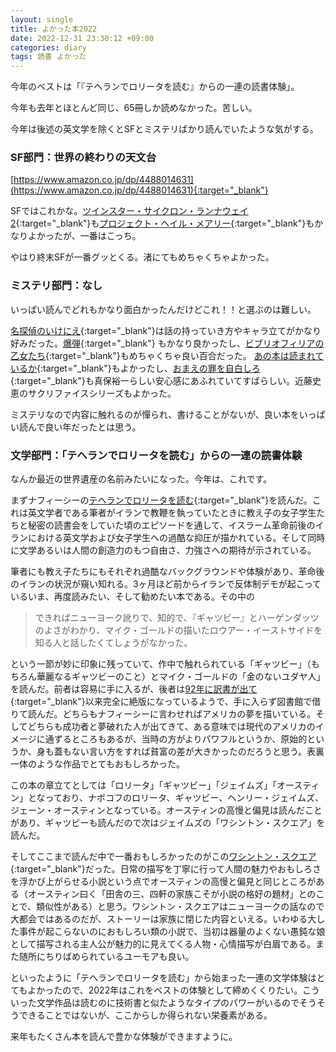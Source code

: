 ```yaml
---
layout: single
title: よかった本2022
date: 2022-12-31 23:30:12 +09:00
categories: diary
tags: 読書 よかった
---
```


今年のベストは「『テヘランでロリータを読む』からの一連の読書体験」。

今年も去年とほとんど同じ、65冊しか読めなかった。苦しい。

今年は後述の英文学を除くとSFとミステリばかり読んでいたような気がする。

### SF部門：世界の終わりの天文台

[https://www.amazon.co.jp/dp/4488014631](https://www.amazon.co.jp/dp/4488014631){:target="_blank"}


SFではこれかな。[ツインスター・サイクロン・ランナウェイ2](https://www.amazon.co.jp/dp/415031506X){:target="_blank"}も[プロジェクト・ヘイル・メアリー](https://www.amazon.co.jp/dp/B09NBZLC7J){:target="_blank"}もかなりよかったが、一番はこっち。

やはり終末SFが一番グッとくる。渚にてもめちゃくちゃよかった。

### ミステリ部門：なし

いっぱい読んでどれもかなり面白かったんだけどこれ！！と選ぶのは難しい。

[名探偵のいけにえ](https://www.amazon.co.jp/dp/B0B8RF6Q79){:target="_blank"}は話の持っていき方やキャラ立てがかなり好みだった。[爆弾](https://www.amazon.co.jp/dp/B09XMLNDTF){:target="_blank"} もかなり良かったし、[ビブリオフィリアの乙女たち](https://www.amazon.co.jp/dp/B0BGH64P62){:target="_blank"}もめちゃくちゃ良い百合だった。
[あの本は読まれているか](https://www.amazon.co.jp/dp/4488270077){:target="_blank"}もよかったし、[おまえの罪を自白しろ](https://www.amazon.co.jp/dp/4167918730){:target="_blank"}も真保裕一らしい安心感にあふれていてすばらしい。近藤史恵のサクリファイスシリーズもよかった。

ミステリなので内容に触れるのが憚られ、書けることがないが、良い本をいっぱい読んで良い年だったとは思う。

### 文学部門：「テヘランでロリータを読む」からの一連の読書体験

なんか最近の世界遺産の名前みたいになった。今年は、これです。

まずナフィーシーの[テヘランでロリータを読む](https://www.amazon.co.jp/dp/4309467431){:target="_blank"}を読んだ。これは英文学者である筆者がイランで教鞭を執っていたときに教え子の女子学生たちと秘密の読書会をしていた頃のエピソードを通して、イスラーム革命前後のイランにおける英文学および女子学生への過酷な抑圧が描かれている。そして同時に文学あるいは人間の創造力のもつ自由さ、力強さへの期待が示されている。

筆者にも教え子たちにもそれぞれ過酷なバックグラウンドや体験があり、革命後のイランの状況が窺い知れる。3ヶ月ほど前からイランで反体制デモが起こっているいま、再度読みたい、そして勧めたい本である。その中の

> できればニューヨーク訛りで、知的で、『ギャツビー』とハーゲンダッツのよさがわかり、マイク・ゴールドの描いたロウアー・イーストサイドを知る人と話したくてしょうがなかった。

という一節が妙に印象に残っていて、作中で触れられている「ギャツビー」（もちろん華麗なるギャツビーのこと）とマイク・ゴールドの「金のないユダヤ人」を読んだ。前者は容易に手に入るが、後者は[92年に訳書が出て](https://www.kosho.or.jp/products/detail.php?product_id=196161577){:target="_blank"}以来完全に絶版になっているようで、手に入らず図書館で借りて読んだ。どちらもナフィーシーに言わせればアメリカの夢を描いている。そしてどちらも成功者と夢破れた人が出てきて、ある意味では現代のアメリカのイメージに通ずるところもあるが、当時の方がよりパワフルというか、原始的というか、身も蓋もない言い方をすれば貧富の差が大きかったのだろうと思う。表裏一体のような作品でとてもおもしろかった。

この本の章立てとしては「ロリータ」「ギャツビー」「ジェイムズ」「オースティン」となっており、ナボコフのロリータ、ギャツビー、ヘンリー・ジェイムズ、ジェーン・オースティンとなっている。オースティンの高慢と偏見は読んだことがあり、ギャツビーも読んだので次はジェイムズの「ワシントン・スクエア」を読んだ。

そしてここまで読んだ中で一番おもしろかったのがこの[ワシントン・スクエア](https://www.amazon.co.jp/dp/4003725131){:target="_blank"}だった。日常の描写を丁寧に行って人間の魅力やおもしろさを浮かび上がらせる小説という点でオースティンの高慢と偏見と同じところがある（オースティン曰く「田舎の三、四軒の家族こそが小説の格好の題材」とのことで、類似性がある）と思う。ワシントン・スクエアはニューヨークの話なので大都会ではあるのだが、ストーリーは家族に閉じた内容といえる。いわゆる大した事件が起こらないのにおもしろい類の小説で、当初は器量のよくない愚鈍な娘として描写される主人公が魅力的に見えてくる人物・心情描写が白眉である。また随所にちりばめられているユーモアも良い。

といったように「テヘランでロリータを読む」から始まった一連の文学体験はとてもよかったので、2022年はこれをベストの体験として締めくくりたい。こういった文学作品は読むのに技術書と似たようなタイプのパワーがいるのでそうそうできることではないが、ここからしか得られない栄養素がある。

来年もたくさん本を読んで豊かな体験ができますように。
